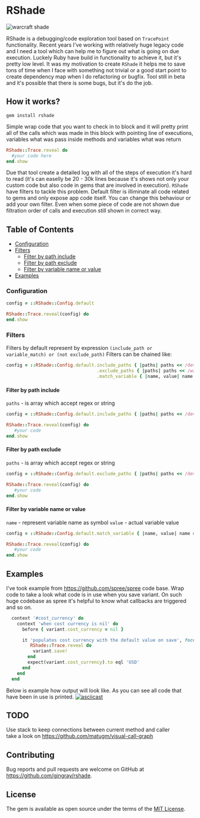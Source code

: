 # RShade  
 
![warcraft shade](https://github.com/gingray/rshade/raw/master/shade.jpg)

RShade is a debugging/code exploration tool based on `TracePoint` functionality. 
Recent years I've working with relatively huge legacy code and I need a tool which can help me to figure out what is going on due execution. 
Luckely Ruby have build in functionality to achieve it, but it's pretty low level. It was my motivation to create `RShade` it helps me to save tons of time 
when I face with something not trivial or a good start point to create dependency map when I do refactoring or bugfix. Tool still in beta and it's possible that there
is some bugs, but it's do the job.  

## How it works?
```shell
gem install rshade
```
Simple wrap code that you want to check in to block and it will pretty print all of the calls which was made in this block with pointing line of executions, variables what was pass
inside methods and variables what was return
```ruby
RShade::Trace.reveal do  
  #your code here
end.show
```
Due that tool create a detailed log with all of the steps of execution it's hard to read (it's can easelly be 20 - 30k lines because it's shows not only your custom code but also
code in gems that are involved in execution). `RShade` have filters to tackle this problem. Default filter is illiminate all code related to gems and only expose app code itself. You can 
change this behaviour or add your own filter. Even when some piece of code are not shown due filtration order of calls and execution still shown in correct way.

## Table of Contents
 - [Configuration](#configuration)
 - [Filters](#filters)
   - [Filter by path include](#filter-by-path-include)
   - [Filter by path exclude](#filter-by-path-exclude)
   - [Filter by variable name or value](#filter-by-variable-name-or-value)
 - [Examples](#examples)

### Configuration
```ruby
config = ::RShade::Config.default

RShade::Trace.reveal(config) do
end.show
```
### Filters
Filters by default represent by expression `(include_path or variable_match) or (not exclude_path)`
Filters can be chained like:
```ruby
config = ::RShade::Config.default.include_paths { |paths| paths << /devise/ }
                                  .exclude_paths { |paths| paths << /warden/ } 
                                  .match_variable { |name, value| name == :current_user }
```
#### Filter by path include
`paths` - is array which accept regex or string
```ruby
config = ::RShade::Config.default.include_paths { |paths| paths << /devise/ }

RShade::Trace.reveal(config) do
   #your code
end.show

```
#### Filter by path exclude
`paths` - is array which accept regex or string
```ruby
config = ::RShade::Config.default.exclude_paths { |paths| paths << /devise/ }

RShade::Trace.reveal(config) do
   #your code
end.show
```

#### Filter by variable name or value
`name` - represent variable name as symbol
`value` - actual variable value
```ruby
config = ::RShade::Config.default.match_variable { |name, value| name == :current_user }

RShade::Trace.reveal(config) do
   #your code
end.show
```

## Examples
I've took example from https://github.com/spree/spree code base. Wrap code to take a look what code is in use when you save variant.
On such huge codebase as spree it's helpful to know what callbacks are triggered and so on.
```ruby
  context '#cost_currency' do
    context 'when cost currency is nil' do
      before { variant.cost_currency = nil }

      it 'populates cost currency with the default value on save', focus: true do
         RShade::Trace.reveal do
          variant.save!
        end
        expect(variant.cost_currency).to eql 'USD'
      end
    end
  end
```

Below is example how output will look like.
As you can see all code that have been in use is printed.
[![asciicast](https://asciinema.org/a/MR5KL7TmHmYRUhwBUWQjBI373.svg)](https://asciinema.org/a/MR5KL7TmHmYRUhwBUWQjBI373)

## TODO  
Use stack to keep connections between current method and caller  
take a look on https://github.com/matugm/visual-call-graph  
  
## Contributing  
  
Bug reports and pull requests are welcome on GitHub at https://github.com/gingray/rshade.  
  
## License  
  
The gem is available as open source under the terms of the [MIT License](https://opensource.org/licenses/MIT).
